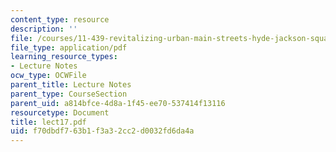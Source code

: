 ```yaml
---
content_type: resource
description: ''
file: /courses/11-439-revitalizing-urban-main-streets-hyde-jackson-square-roslindale-square-boston-spring-2005/f70dbdf763b1f3a32cc2d0032fd6da4a_lect17.pdf
file_type: application/pdf
learning_resource_types:
- Lecture Notes
ocw_type: OCWFile
parent_title: Lecture Notes
parent_type: CourseSection
parent_uid: a814bfce-4d8a-1f45-ee70-537414f13116
resourcetype: Document
title: lect17.pdf
uid: f70dbdf7-63b1-f3a3-2cc2-d0032fd6da4a
---
```

